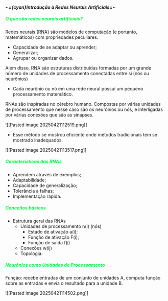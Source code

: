 
####                                         *~={cyan}Introdução à Redes Neurais Artificiais=~*

##### <span style="color:rgb(0, 255, 64)">O que são redes neurais artificiais?</span>

Redes neurais (RNA) são modelos de computação (e portanto, matemáticos) com propriedades peculiares.

-  Capacidade de se adaptar ou aprender;
-  Generalizar;
-  Agrupar ou organizar dados.

Além disso, RNA são estruturas distribuídas formadas por um grande número de unidades de processamento conectadas entre si (nós ou neurônios)

-  Cada neurônio ou nó em uma rede neural possui um pequeno processamento matemático.

RNAs são inspiradas no cérebro humano. Compostas por várias unidades de processamento que nesse caso são os neurônios ou nós, e interligadas por várias conexões que são as sinapses.

![[Pasted image 20250421112519.png]]

-  Esse método se mostrou eficiente onde métodos tradicionais tem se mostrado inadequados.

![[Pasted image 20250421113517.png]]

##### <span style="color:rgb(0, 255, 64)">Características das RNAs</span>

-  Aprendem através de exemplos;
-  Adaptabilidade;
-  Capacidade de generalização;
-  Tolerância a falhas;
-  Implementação rápida.

##### <span style="color:rgb(0, 255, 64)">Conceitos básicos</span>

-  Estrutura geral das RNAs
	-  Unidades de processamento n(i) (nós)
		-  Estado de ativação a(i);
		-  Função de ativação F(i);
		-  Função de saída f(i)
	-  Conexões w(ij)
	-  Topologia.

##### <span style="color:rgb(0, 255, 64)">Neurônios como Unidades de Processamento</span>

Função: recebe entradas de um conjunto de unidades A, computa função sobre as entradas e envia o resultado para a unidade B.

![[Pasted image 20250421114502.png]]


































